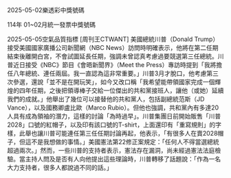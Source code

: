 
2025-05-02樂透彩中獎號碼

                                
114年 01~02月統一發票中獎號碼
                             
2025-05-05空氣品質指標
                              [周刊王CTWANT] 美國總統川普（Donald Trump）接受美國國家廣播公司新聞網（NBC News）訪問時明確表示，他將在第二任期結束後離開白宮，不會試圖延長任期，強調未曾認真考慮過要競選第三任總統。川普近日接受《NBC》節目《會晤新聞界》（Meet the Press）專訪時提到「我將擔任八年總統、連任兩屆。我一直認為這非常重要。」川普3月才脫口，他考慮第三次參選，還說「並不是在開玩笑」，如今又改口稱「我希望能帶領國家完成一個輝煌的四年任期，之後把領導棒子交給一位傑出的共和黨接班人，讓他（或她）延續我們的成就。」他舉出了幾位可以接替他的共和黨人，包括副總統范斯（JD Vance），以及國務卿盧比歐（Marco Rubio）。但他也強調，共和黨內有多達20人具有成為領袖的潛力，這樣的討論「為時過早」。川普集團日前開始販售「川普 2028」口號的紅帽子，以及印有該口號的T-shirt，上面還印有「重寫規則」的字樣，此舉也讓川普可能連任第三任任期討論再起，他表示，「有很多人在賣2028帽子，但這不是我想做的事情。」美國憲法第22修正案規定：「任何人不得當選總統超過兩次。」然而，一些川普的支持者表示，憲法存在漏洞，尚未經過憲法法庭檢驗。當主持人問及是否有人向他提出這些理論時，川普轉移了話題說：「作為一名大力支持者，很多人都說過不同的話。」